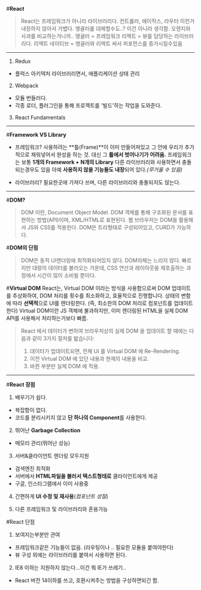 #**React**


> React는 프레임워크가 아니라 라이브러리다. 컨트롤러, 에이작스, 라우터 이런거 내장하지 않아서 가볍다.
> 앵귤러를 대체할수도..? 이건 아니라 생각함. 오렌지와 사과를 비교하는거니까..
> 앵귤러 = 프레임워크 리엑트 = 뷰를 담당하는
> 라이브러리다. 리액트 네이티브 = 앵귤러와 리엑트 써서 퍼포먼스를 증가시킬수있음


---



1. Redux
- 플럭스 아키텍처 라이브러리면서, 애플리케이션 상태 관리

2. Webpack
- 모듈 번들러다.
- 각종 로더, 플러그인을 통해 프로젝트를 '빌드'하는 작업을 도와준다.

3. React Fundamentals



---


#**Framework VS Library**

- 프레임워크?
 사용하려는 **틀(Frame)**이 이미 만들어져있고
 그 안에 우리가 추가적으로 채워넣어서 완성을 하는 것.
대신 그 **틀에서 벗어나기가 어려움.**
프레임워크는 보통 **1개의 Framework + N개의 Library**
다른 라이브러리와 사용하면서 충돌되는경우도 있음
아예 **사용하지 않을 기능들도 내장**되어 있다.*(무거울 수 있음)*

- 라이브러리?
필요한곳에 가져다 쓰며, 다른 라이브러리와 충돌되지도 않는다.

---




#**DOM?**

>DOM 이란, Document Object Model.
>DOM 객체를 통해 구조화된 문서를 표현하는 방법(API)이며, XML/HTML로 표현된다.
>웹 브라우저는 DOM을 활용해서 JS와 CSS를 적용한다.
>DOM은 트리형태로 구성되어있고, CURD가 가능하다.


#**DOM의 단점**

>DOM은 동적 UI렌더링에 최적화되어있지 않다.
>DOM자체는 느리지 않다. 빠르지만 대량의 데이터를 불러오는 가운데,
>CSS 연산과 레이아웃을 재호출하는 과정에서 시간이 많이 소비될 뿐이다.

#**Virtual DOM**
React는, Virtual DOM 이라는 방식을 사용함으로써
DOM 업데이트를 추상화하여, DOM 처리를 횟수를 최소화하고, 효율적으로 진행합니다.
상태의 변함에 따라 **선택적**으로 UI를 렌더링한다.
(즉, 최소한의 DOM 처리로 컴포넌트를 업데이트한다)
Virtual DOM이란 JS 객체에 불과하지만,
이미 렌더링된 HTML을 실제 DOM API를 사용해서 처리하는거보다 빠름.

>React 에서 데이터가 변하여 브라우저상의 실제 DOM 을 업데이트 할 때에는 다음과 같이 3가지 절차를 밟습니다:
>1) 데이터가 업데이트되면, 전체 UI 를 Virtual DOM 에 Re-Rendering.
>2) 이전 Virtual DOM 에 있던 내용과 현재의 내용을 비교.
>3) 바뀐 부분만 실제 DOM 에 적용.

---

#**React 장점**

1. 배우기가 쉽다.
  - 복잡함이 없다.
  - 코드를 분리시키지 않고 **단 하나의 Component**를 사용한다.

2. 뛰어난 **Garbage Collection**
  - 메모리 관리(뛰어난 성능)

3.  서버&클라이언트 렌더링 모두지원
  - 검색엔진 최적화
  - 서버에서 **HTML파일을 불러서 텍스트형태로** 클라이언트에게 제공
  - 구글, 인스타그램에서 이미 사용중

4.  간편하게 **UI 수정 및 재사용**(*컴포넌트 성질*)

5.  다른 프레임워크 및 라이브러리와 혼용가능


#React 단점

1.  보여지는부분만 관여
  - 프레임워크같은 기능들이 없음. (라우팅이나 .. 필요한 모듈을 붙여야한다)
  - 뷰 구성 외에는 라이브러리를 붙여서 사용하면 된다.

2.  IE8 이하는 지원하지 않는다...이건 뭐 IE가 쓰레기..
  - React 버전 14이하를 쓰고, 호환시켜주는 방법을 구상하면되긴 함.
